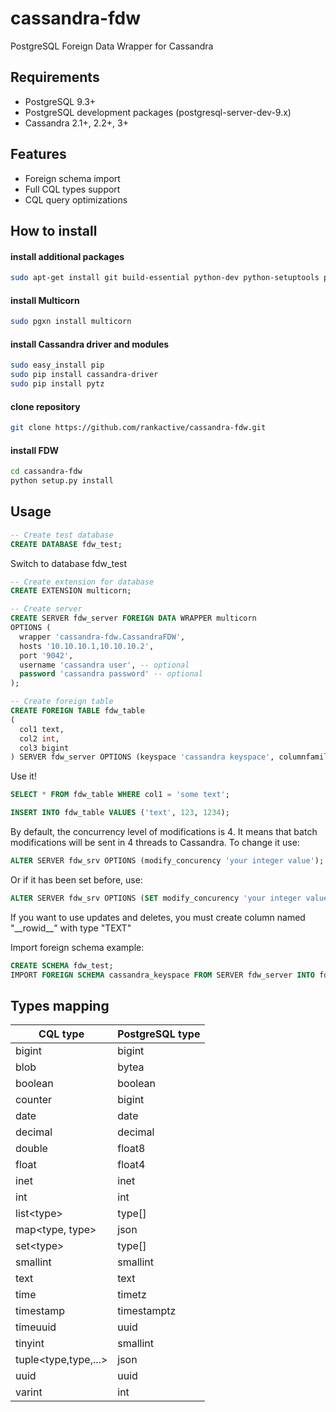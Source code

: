 # cassandra-fdw
PostgreSQL Foreign Data Wrapper for Cassandra
## Requirements
* PostgreSQL 9.3+
* PostgreSQL development packages (postgresql-server-dev-9.x)
* Cassandra 2.1+, 2.2+, 3+

## Features
* Foreign schema import
* Full CQL types support
* CQL query optimizations

## How to install
#### install additional packages
```bash
sudo apt-get install git build-essential python-dev python-setuptools pgxnclient
```
#### install Multicorn
```bash
sudo pgxn install multicorn
```
#### install Cassandra driver and modules
```bash
sudo easy_install pip
sudo pip install cassandra-driver
sudo pip install pytz
```
#### clone repository
```bash
git clone https://github.com/rankactive/cassandra-fdw.git
```
#### install FDW
```bash
cd cassandra-fdw
python setup.py install
```

## Usage
```SQL
-- Create test database
CREATE DATABASE fdw_test;
```
Switch to database fdw_test
```SQL
-- Create extension for database
CREATE EXTENSION multicorn;
```
```SQL
-- Create server
CREATE SERVER fdw_server FOREIGN DATA WRAPPER multicorn
OPTIONS (
  wrapper 'cassandra-fdw.CassandraFDW',
  hosts '10.10.10.1,10.10.10.2',
  port '9042',
  username 'cassandra user', -- optional
  password 'cassandra password' -- optional
);
```
```SQL
-- Create foreign table
CREATE FOREIGN TABLE fdw_table
(
  col1 text,
  col2 int,
  col3 bigint
) SERVER fdw_server OPTIONS (keyspace 'cassandra keyspace', columnfamily 'cassandra columnfamily');
```

Use it!
```SQL
SELECT * FROM fdw_table WHERE col1 = 'some text';
```

```SQL
INSERT INTO fdw_table VALUES ('text', 123, 1234);
```

 By default, the concurrency level of modifications is 4. It means that batch modifications will be sent in 4 threads to Cassandra. To change it use:
```SQL
ALTER SERVER fdw_srv OPTIONS (modify_concurency 'your integer value');
```
Or if it has been set before, use:
```SQL
ALTER SERVER fdw_srv OPTIONS (SET modify_concurency 'your integer value');
```

If you want to use updates and deletes, you must create column named "\_\_rowid\_\_" with type "TEXT"

Import foreign schema example:
```SQL
CREATE SCHEMA fdw_test;
IMPORT FOREIGN SCHEMA cassandra_keyspace FROM SERVER fdw_server INTO fdw_test;
```

## Types mapping

| CQL type | PostgreSQL type |
| --- | --- |
| bigint | bigint |
| blob | bytea |
| boolean | boolean |
| counter | bigint |
| date | date |
| decimal | decimal |
| double | float8 |
| float | float4 |
| inet | inet |
| int | int |
| list\<type\> | type[] |
| map\<type, type\> | json |
| set\<type\> | type[] |
| smallint | smallint |
| text | text |
| time | timetz |
| timestamp | timestamptz |
| timeuuid | uuid |
| tinyint | smallint |
| tuple\<type,type,...\> | json |
| uuid | uuid |
| varint | int |
